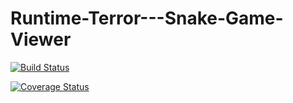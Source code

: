 # Runtime-Terror---Snake-Game-Viewer

[![Build Status](https://www.travis-ci.com/ChrisWalley/Runtime-Terror---Snake-Game-Viewer.svg?branch=features)](https://www.travis-ci.com/ChrisWalley/Runtime-Terror---Snake-Game-Viewer)

[![Coverage Status](https://coveralls.io/repos/github/ChrisWalley/Runtime-Terror---Snake-Game-Viewer/badge.svg?branch=main)](https://coveralls.io/github/ChrisWalley/Runtime-Terror---Snake-Game-Viewer?branch=main)
